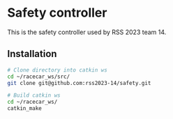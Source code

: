 # Safety controller
This is the safety controller used by RSS 2023 team 14.
## Installation
```bash
# Clone directory into catkin ws
cd ~/racecar_ws/src/
git clone git@github.com:rss2023-14/safety.git

# Build catkin ws
cd ~/racecar_ws/
catkin_make
```
